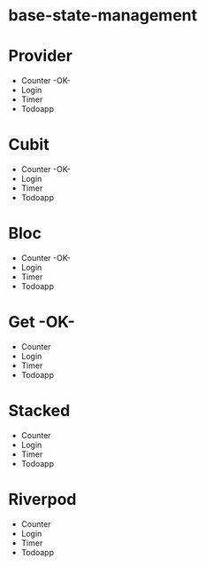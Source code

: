# base-state-management

# Provider
- Counter -OK-
- Login
- Timer
- Todoapp

# Cubit
- Counter -OK-
- Login
- Timer
- Todoapp

# Bloc
- Counter -OK-
- Login
- Timer
- Todoapp

# Get -OK-
- Counter
- Login
- Timer
- Todoapp

# Stacked
- Counter
- Login
- Timer
- Todoapp

# Riverpod
- Counter
- Login
- Timer
- Todoapp
